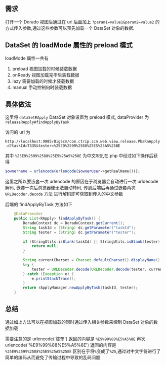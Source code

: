 ## 需求 

打开一个 Dorado 视图后通过在 url 后面加上 `?param1=value1&param2=value2` 的方式传入参数,通过这些参数可以预先加载一个 DataSet 对象的数据.

## DataSet 的 loadMode 属性的 preload 模式

loadMode 属性一共有
 
1. preload 视图加载的时候装载数据
2. onReady 视图加载完毕后装载数据
3. lazy 需要加载的时候才装载数据
4. manual 手动控制何时装载数据

## 具体做法

这里将 `dataSetRApply` DataSet 对象设置为 preload 模式, dataProvider 为 `releaseRApply#findApplyByTask`

访问的 url 为 

`http://localhost:9085/BigScm/com.ctrip.scm.web.view.release.PhaRnApply.d?taskId=T335&tester=%25E9%2599%2588%25E5%25A5%258E`

其中 `%25E9%2599%2588%25E5%25A5%258E` 为中文`陈奎`,在 php 中经过如下操作后获得

```php
$ownername = urlencode(urlencode($ownerUser->getRealName()));
```

这里之所以要嵌套一次 urlencode 的原因在于浏览器会自动进行一次  urldecode 解码, 嵌套一次后浏览器便无法自动转码, 传到后端后再通过嵌套两次 `URLDecoder.decode` 方法
进行解码即可获取到传入的中文参数

后端的 findApplyByTask 方法如下

```java
	@DataProvider
	public List<RApply> findApplyByTask() {
		DoradoContext dc = DoradoContext.getCurrent();
		String taskId = (String) dc.getParameter("taskId");
		String tester = (String) dc.getParameter("tester");
		
		if (StringUtils.isBlank(taskId) || StringUtils.isBlank(tester)) {
			return null;
		}
		
		String currentCharset = Charset.defaultCharset().displayName();
		try {
			tester = URLDecoder.decode(URLDecoder.decode(tester, currentCharset), currentCharset);
		} catch (Exception e) {
			e.printStackTrace();
		}
		return rApplyManager.newApplyByTask(taskId, tester);
	}
```

## 总结

通过如上方法可以在视图加载的同时通过传入相关参数来控制 DataSet 对象的数据加载

需要注意的是 urlencode('陈奎') 返回的内容是 `%E9%99%88%E5%A5%8E`
再次 urlencode('%E9%99%88%E5%A5%8E') 返回的内容是 `%25E9%2599%2588%25E5%25A5%258E`
区别在于将`%`变成了`%25`,通过对中文字符进行了简单的编码从而避免了传输过程中导致的乱码问题